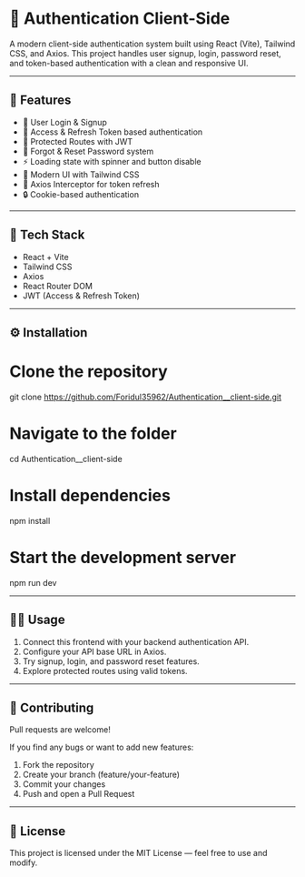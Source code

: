 # 🔐 Authentication Client-Side

A modern client-side authentication system built using React (Vite), Tailwind CSS, and Axios.
This project handles user signup, login, password reset, and token-based authentication with a clean and responsive UI.

-----------------------------------------------------

🚀 Features
-----------------------------------------------------
- 🔑 User Login & Signup
- 🔁 Access & Refresh Token based authentication
- 🧠 Protected Routes with JWT
- 📩 Forgot & Reset Password system
- ⚡ Loading state with spinner and button disable
- 🎨 Modern UI with Tailwind CSS
- 🧩 Axios Interceptor for token refresh
- 🔒 Cookie-based authentication

-----------------------------------------------------

🧰 Tech Stack
-----------------------------------------------------
- React + Vite
- Tailwind CSS
- Axios
- React Router DOM
- JWT (Access & Refresh Token)

-----------------------------------------------------

⚙️ Installation
-----------------------------------------------------
# Clone the repository
git clone https://github.com/Foridul35962/Authentication__client-side.git

# Navigate to the folder
cd Authentication__client-side

# Install dependencies
npm install

# Start the development server
npm run dev

-----------------------------------------------------

🧑‍💻 Usage
-----------------------------------------------------
1. Connect this frontend with your backend authentication API.
2. Configure your API base URL in Axios.
3. Try signup, login, and password reset features.
4. Explore protected routes using valid tokens.

-----------------------------------------------------

🤝 Contributing
-----------------------------------------------------
Pull requests are welcome!

If you find any bugs or want to add new features:
1. Fork the repository
2. Create your branch (feature/your-feature)
3. Commit your changes
4. Push and open a Pull Request

-----------------------------------------------------

📜 License
-----------------------------------------------------
This project is licensed under the MIT License — feel free to use and modify.
